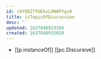 ```yaml
---
id: i9YO8Z7TUEkxLONAPYgu9
title: isTopicOfDiscussion
desc: ''
updated: 1637846923104
created: 1637846915029
---
```




- [[p.instanceOf]] [[pc.Discursive]]
